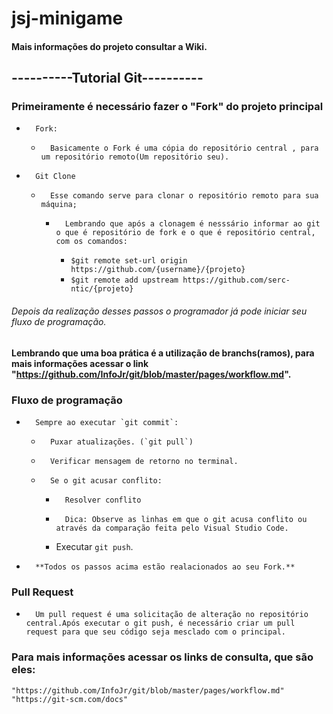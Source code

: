 # jsj-minigame
#### Mais informações do projeto consultar a Wiki.
##  ----------Tutorial Git----------
### Primeiramente é necessário fazer o "Fork" do projeto principal
-       Fork:
    -       Basicamente o Fork é uma cópia do repositório central , para um repositório remoto(Um repositório seu).
-       Git Clone
    -       Esse comando serve para clonar o repositório remoto para sua máquina;
        -       Lembrando que após a clonagem é nesssário informar ao git o que é repositório de fork e o que é repositório central, com os comandos:
            -   `$git remote set-url origin https://github.com/{username}/{projeto}`
            -   `$git remote add upstream https://github.com/serc-ntic/{projeto}`

######  Depois da realização desses passos o programador já pode iniciar seu fluxo de programação.
**Lembrando que uma boa prática é a utilização de branchs(ramos), para mais informações acessar o link "https://github.com/InfoJr/git/blob/master/pages/workflow.md".**

### Fluxo de programação
-       Sempre ao executar `git commit`:
    -       Puxar atualizações. (`git pull`)
    -       Verificar mensagem de retorno no terminal.
    -       Se o git acusar conflito:
        -       Resolver conflito
        -       Dica: Observe as linhas em que o git acusa conflito ou através da comparação feita pelo Visual Studio Code.
        -   Executar `git push`.
-       **Todos os passos acima estão realacionados ao seu Fork.**

### Pull Request
-       Um pull request é uma solicitação de alteração no repositório central.Após executar o git push, é necessário criar um pull request para que seu código seja mesclado com o principal.

### Para mais informações acessar os links de consulta, que são eles:
    "https://github.com/InfoJr/git/blob/master/pages/workflow.md"
    "https://git-scm.com/docs"


